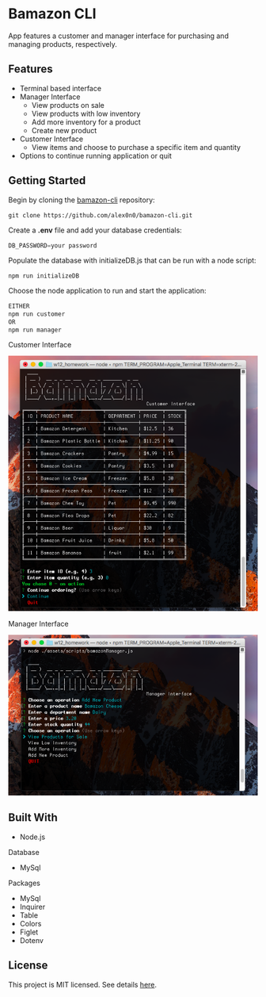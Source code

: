 # Bamazon CLI

App features a customer and manager interface for purchasing and managing products, respectively.

## Features

- Terminal based interface
- Manager Interface
  - View products on sale
  - View products with low inventory
  - Add more inventory for a product
  - Create new product
- Customer Interface
  - View items and choose to purchase a specific item and quantity
- Options to continue running application or quit

## Getting Started

Begin by cloning the [bamazon-cli](https://github.com/alex0n0/bamazon-cli) repository:

```terminal
git clone https://github.com/alex0n0/bamazon-cli.git
```

Create a **.env** file and add your database credentials:

```javascript
DB_PASSWORD=your password
```

Populate the database with initializeDB.js that can be run with a node script:

```terminal
npm run initializeDB
```

Choose the node application to run and start the application:

```terminal
EITHER
npm run customer
OR
npm run manager
```

Customer Interface

![Image - Prompts](./assets/screenshots/customer_screenshot.png)

Manager Interface

![Image - Prompts](./assets/screenshots/manager_screenshot.png)

## Built With

- Node.js

Database

- MySql

Packages

- MySql
- Inquirer
- Table
- Colors
- Figlet
- Dotenv

## License

This project is MIT licensed. See details [here](https://github.com/alex0n0/bamazon-cli/blob/master/LICENSE).
